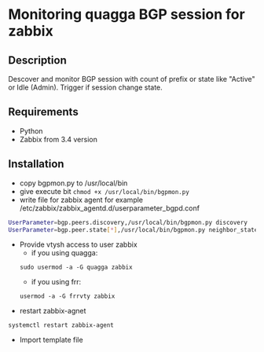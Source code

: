 # Monitoring quagga BGP session  for zabbix

## Description
Descover and monitor BGP session with count of prefix or state like "Active" or Idle (Admin).
Trigger if session change state.

## Requirements
- Python
- Zabbix from 3.4 version

## Installation
- copy bgpmon.py to /usr/local/bin
- give execute bit `chmod +x /usr/local/bin/bgpmon.py`
- write file for zabbix agent for example /etc/zabbix/zabbix_agentd.d/userparameter_bgpd.conf
```sh
UserParameter=bgp.peers.discovery,/usr/local/bin/bgpmon.py discovery
UserParameter=bgp.peer.state[*],/usr/local/bin/bgpmon.py neighbor_state -n $1
```
- Provide vtysh access to user zabbix
  - if you using quagga:
  ```
  sudo usermod -a -G quagga zabbix
  ```
  - if you using frr:
  ```
  usermod -a -G frrvty zabbix
  ```
- restart zabbix-agnet
```
systemctl restart zabbix-agent
```
- Import template file

